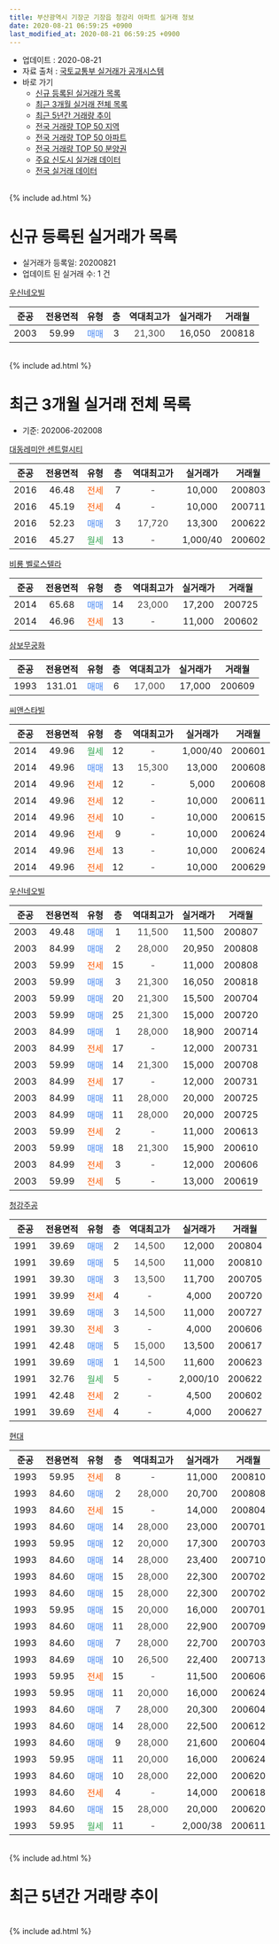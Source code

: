 ```yaml
---
title: 부산광역시 기장군 기장읍 청강리 아파트 실거래 정보
date: 2020-08-21 06:59:25 +0900
last_modified_at: 2020-08-21 06:59:25 +0900
---
```


* 업데이트 : 2020-08-21
* 자료 출처 : [국토교통부 실거래가 공개시스템](http://rt.molit.go.kr)
* 바로 가기
    * [신규 등록된 실거래가 목록](#신규-등록된-실거래가-목록)
    * [최근 3개월 실거래 전체 목록](#최근-3개월-실거래-전체-목록)
    * [최근 5년간 거래량 추이](#최근-5년간-거래량-추이)
    * [전국 거래량 TOP 50 지역](https://inasie.github.io/apt-trade-info/최근-3개월-전국에서-가장-거래가-많이-발생한-지역)
    * [전국 거래량 TOP 50 아파트](https://inasie.github.io/apt-trade-info/최근-3개월-전국에서-가장-거래가-많이-발생한-아파트)
    * [전국 거래량 TOP 50 분양권](https://inasie.github.io/apt-trade-info/최근-3개월-전국에서-가장-거래가-많이-발생한-분양권)
    * [주요 신도시 실거래 데이터](https://inasie.github.io/apt-trade-info/주요-신도시)
    * [전국 실거래 데이터](https://inasie.github.io/apt-trade-info/전국)
<br>
{% include ad.html %}
<br>

# 신규 등록된 실거래가 목록
* 실거래가 등록일: 20200821
* 업데이트 된 실거래 수: 1 건


[우신네오빌](https://search.naver.com/search.naver?query=%EB%B6%80%EC%82%B0%EA%B4%91%EC%97%AD%EC%8B%9C+%EA%B8%B0%EC%9E%A5%EA%B5%B0+%EA%B8%B0%EC%9E%A5%EC%9D%8D+%EC%B2%AD%EA%B0%95%EB%A6%AC+%EC%9A%B0%EC%8B%A0%EB%84%A4%EC%98%A4%EB%B9%8C)

|준공|전용면적|유형|층|역대최고가|실거래가|거래월|
|:---:|:---:|:---:|:---:|:---:|:---:|:---:|
|2003|59.99|<span style="color:#4285f3">매매</span>|3|<span style="color:#444444">21,300</span>|16,050|200818|


<br>
{% include ad.html %}
<br>

# 최근 3개월 실거래 전체 목록
* 기준: 202006-202008


[대동레미안 센트럴시티](https://search.naver.com/search.naver?query=%EB%B6%80%EC%82%B0%EA%B4%91%EC%97%AD%EC%8B%9C+%EA%B8%B0%EC%9E%A5%EA%B5%B0+%EA%B8%B0%EC%9E%A5%EC%9D%8D+%EC%B2%AD%EA%B0%95%EB%A6%AC+%EB%8C%80%EB%8F%99%EB%A0%88%EB%AF%B8%EC%95%88+%EC%84%BC%ED%8A%B8%EB%9F%B4%EC%8B%9C%ED%8B%B0)

|준공|전용면적|유형|층|역대최고가|실거래가|거래월|
|:---:|:---:|:---:|:---:|:---:|:---:|:---:|
|2016|46.48|<span style="color:#ff5a00">전세</span>|7|<span style="color:#444444">-</span>|10,000|200803|
|2016|45.19|<span style="color:#ff5a00">전세</span>|4|<span style="color:#444444">-</span>|10,000|200711|
|2016|52.23|<span style="color:#4285f3">매매</span>|3|<span style="color:#444444">17,720</span>|13,300|200622|
|2016|45.27|<span style="color:#34a853">월세</span>|13|<span style="color:#444444">-</span>|1,000/40|200602|

[비룡 벨로스텔라](https://search.naver.com/search.naver?query=%EB%B6%80%EC%82%B0%EA%B4%91%EC%97%AD%EC%8B%9C+%EA%B8%B0%EC%9E%A5%EA%B5%B0+%EA%B8%B0%EC%9E%A5%EC%9D%8D+%EC%B2%AD%EA%B0%95%EB%A6%AC+%EB%B9%84%EB%A3%A1+%EB%B2%A8%EB%A1%9C%EC%8A%A4%ED%85%94%EB%9D%BC)

|준공|전용면적|유형|층|역대최고가|실거래가|거래월|
|:---:|:---:|:---:|:---:|:---:|:---:|:---:|
|2014|65.68|<span style="color:#4285f3">매매</span>|14|<span style="color:#444444">23,000</span>|17,200|200725|
|2014|46.96|<span style="color:#ff5a00">전세</span>|13|<span style="color:#444444">-</span>|11,000|200602|

[삼보무궁화](https://search.naver.com/search.naver?query=%EB%B6%80%EC%82%B0%EA%B4%91%EC%97%AD%EC%8B%9C+%EA%B8%B0%EC%9E%A5%EA%B5%B0+%EA%B8%B0%EC%9E%A5%EC%9D%8D+%EC%B2%AD%EA%B0%95%EB%A6%AC+%EC%82%BC%EB%B3%B4%EB%AC%B4%EA%B6%81%ED%99%94)

|준공|전용면적|유형|층|역대최고가|실거래가|거래월|
|:---:|:---:|:---:|:---:|:---:|:---:|:---:|
|1993|131.01|<span style="color:#4285f3">매매</span>|6|<span style="color:#444444">17,000</span>|17,000|200609|

[씨앤스타빌](https://search.naver.com/search.naver?query=%EB%B6%80%EC%82%B0%EA%B4%91%EC%97%AD%EC%8B%9C+%EA%B8%B0%EC%9E%A5%EA%B5%B0+%EA%B8%B0%EC%9E%A5%EC%9D%8D+%EC%B2%AD%EA%B0%95%EB%A6%AC+%EC%94%A8%EC%95%A4%EC%8A%A4%ED%83%80%EB%B9%8C)

|준공|전용면적|유형|층|역대최고가|실거래가|거래월|
|:---:|:---:|:---:|:---:|:---:|:---:|:---:|
|2014|49.96|<span style="color:#34a853">월세</span>|12|<span style="color:#444444">-</span>|1,000/40|200601|
|2014|49.96|<span style="color:#4285f3">매매</span>|13|<span style="color:#444444">15,300</span>|13,000|200608|
|2014|49.96|<span style="color:#ff5a00">전세</span>|12|<span style="color:#444444">-</span>|5,000|200608|
|2014|49.96|<span style="color:#ff5a00">전세</span>|12|<span style="color:#444444">-</span>|10,000|200611|
|2014|49.96|<span style="color:#ff5a00">전세</span>|10|<span style="color:#444444">-</span>|10,000|200615|
|2014|49.96|<span style="color:#ff5a00">전세</span>|9|<span style="color:#444444">-</span>|10,000|200624|
|2014|49.96|<span style="color:#ff5a00">전세</span>|13|<span style="color:#444444">-</span>|10,000|200624|
|2014|49.96|<span style="color:#ff5a00">전세</span>|12|<span style="color:#444444">-</span>|10,000|200629|

[우신네오빌](https://search.naver.com/search.naver?query=%EB%B6%80%EC%82%B0%EA%B4%91%EC%97%AD%EC%8B%9C+%EA%B8%B0%EC%9E%A5%EA%B5%B0+%EA%B8%B0%EC%9E%A5%EC%9D%8D+%EC%B2%AD%EA%B0%95%EB%A6%AC+%EC%9A%B0%EC%8B%A0%EB%84%A4%EC%98%A4%EB%B9%8C)

|준공|전용면적|유형|층|역대최고가|실거래가|거래월|
|:---:|:---:|:---:|:---:|:---:|:---:|:---:|
|2003|49.48|<span style="color:#4285f3">매매</span>|1|<span style="color:#444444">11,500</span>|11,500|200807|
|2003|84.99|<span style="color:#4285f3">매매</span>|2|<span style="color:#444444">28,000</span>|20,950|200808|
|2003|59.99|<span style="color:#ff5a00">전세</span>|15|<span style="color:#444444">-</span>|11,000|200808|
|2003|59.99|<span style="color:#4285f3">매매</span>|3|<span style="color:#444444">21,300</span>|16,050|200818|
|2003|59.99|<span style="color:#4285f3">매매</span>|20|<span style="color:#444444">21,300</span>|15,500|200704|
|2003|59.99|<span style="color:#4285f3">매매</span>|25|<span style="color:#444444">21,300</span>|15,000|200720|
|2003|84.99|<span style="color:#4285f3">매매</span>|1|<span style="color:#444444">28,000</span>|18,900|200714|
|2003|84.99|<span style="color:#ff5a00">전세</span>|17|<span style="color:#444444">-</span>|12,000|200731|
|2003|59.99|<span style="color:#4285f3">매매</span>|14|<span style="color:#444444">21,300</span>|15,000|200708|
|2003|84.99|<span style="color:#ff5a00">전세</span>|17|<span style="color:#444444">-</span>|12,000|200731|
|2003|84.99|<span style="color:#4285f3">매매</span>|11|<span style="color:#444444">28,000</span>|20,000|200725|
|2003|84.99|<span style="color:#4285f3">매매</span>|11|<span style="color:#444444">28,000</span>|20,000|200725|
|2003|59.99|<span style="color:#ff5a00">전세</span>|2|<span style="color:#444444">-</span>|11,000|200613|
|2003|59.99|<span style="color:#4285f3">매매</span>|18|<span style="color:#444444">21,300</span>|15,900|200610|
|2003|84.99|<span style="color:#ff5a00">전세</span>|3|<span style="color:#444444">-</span>|12,000|200606|
|2003|59.99|<span style="color:#ff5a00">전세</span>|5|<span style="color:#444444">-</span>|13,000|200619|

[청강주공](https://search.naver.com/search.naver?query=%EB%B6%80%EC%82%B0%EA%B4%91%EC%97%AD%EC%8B%9C+%EA%B8%B0%EC%9E%A5%EA%B5%B0+%EA%B8%B0%EC%9E%A5%EC%9D%8D+%EC%B2%AD%EA%B0%95%EB%A6%AC+%EC%B2%AD%EA%B0%95%EC%A3%BC%EA%B3%B5)

|준공|전용면적|유형|층|역대최고가|실거래가|거래월|
|:---:|:---:|:---:|:---:|:---:|:---:|:---:|
|1991|39.69|<span style="color:#4285f3">매매</span>|2|<span style="color:#444444">14,500</span>|12,000|200804|
|1991|39.69|<span style="color:#4285f3">매매</span>|5|<span style="color:#444444">14,500</span>|11,000|200810|
|1991|39.30|<span style="color:#4285f3">매매</span>|3|<span style="color:#444444">13,500</span>|11,700|200705|
|1991|39.99|<span style="color:#ff5a00">전세</span>|4|<span style="color:#444444">-</span>|4,000|200720|
|1991|39.69|<span style="color:#4285f3">매매</span>|3|<span style="color:#444444">14,500</span>|11,000|200727|
|1991|39.30|<span style="color:#ff5a00">전세</span>|3|<span style="color:#444444">-</span>|4,000|200606|
|1991|42.48|<span style="color:#4285f3">매매</span>|5|<span style="color:#444444">15,000</span>|13,500|200617|
|1991|39.69|<span style="color:#4285f3">매매</span>|1|<span style="color:#444444">14,500</span>|11,600|200623|
|1991|32.76|<span style="color:#34a853">월세</span>|5|<span style="color:#444444">-</span>|2,000/10|200622|
|1991|42.48|<span style="color:#ff5a00">전세</span>|2|<span style="color:#444444">-</span>|4,500|200602|
|1991|39.69|<span style="color:#ff5a00">전세</span>|4|<span style="color:#444444">-</span>|4,000|200627|


<script async src="//pagead2.googlesyndication.com/pagead/js/adsbygoogle.js"></script>
<!-- 기본 -->
<ins class="adsbygoogle"
     style="display:block"
     data-ad-client="ca-pub-2446590836940007"
     data-ad-slot="1659523306"
     data-ad-format="auto"
     data-full-width-responsive="true"></ins>
<script>
(adsbygoogle = window.adsbygoogle || []).push({});
</script>


[현대](https://search.naver.com/search.naver?query=%EB%B6%80%EC%82%B0%EA%B4%91%EC%97%AD%EC%8B%9C+%EA%B8%B0%EC%9E%A5%EA%B5%B0+%EA%B8%B0%EC%9E%A5%EC%9D%8D+%EC%B2%AD%EA%B0%95%EB%A6%AC+%ED%98%84%EB%8C%80)

|준공|전용면적|유형|층|역대최고가|실거래가|거래월|
|:---:|:---:|:---:|:---:|:---:|:---:|:---:|
|1993|59.95|<span style="color:#ff5a00">전세</span>|8|<span style="color:#444444">-</span>|11,000|200810|
|1993|84.60|<span style="color:#4285f3">매매</span>|2|<span style="color:#444444">28,000</span>|20,700|200808|
|1993|84.60|<span style="color:#ff5a00">전세</span>|15|<span style="color:#444444">-</span>|14,000|200804|
|1993|84.60|<span style="color:#4285f3">매매</span>|14|<span style="color:#444444">28,000</span>|23,000|200701|
|1993|59.95|<span style="color:#4285f3">매매</span>|12|<span style="color:#444444">20,000</span>|17,300|200703|
|1993|84.60|<span style="color:#4285f3">매매</span>|14|<span style="color:#444444">28,000</span>|23,400|200710|
|1993|84.60|<span style="color:#4285f3">매매</span>|15|<span style="color:#444444">28,000</span>|22,300|200702|
|1993|84.60|<span style="color:#4285f3">매매</span>|15|<span style="color:#444444">28,000</span>|22,300|200702|
|1993|59.95|<span style="color:#4285f3">매매</span>|15|<span style="color:#444444">20,000</span>|16,000|200701|
|1993|84.60|<span style="color:#4285f3">매매</span>|11|<span style="color:#444444">28,000</span>|22,900|200709|
|1993|84.60|<span style="color:#4285f3">매매</span>|7|<span style="color:#444444">28,000</span>|22,700|200703|
|1993|84.69|<span style="color:#4285f3">매매</span>|10|<span style="color:#444444">26,500</span>|22,400|200713|
|1993|59.95|<span style="color:#ff5a00">전세</span>|15|<span style="color:#444444">-</span>|11,500|200606|
|1993|59.95|<span style="color:#4285f3">매매</span>|11|<span style="color:#444444">20,000</span>|16,000|200624|
|1993|84.60|<span style="color:#4285f3">매매</span>|7|<span style="color:#444444">28,000</span>|20,300|200604|
|1993|84.60|<span style="color:#4285f3">매매</span>|14|<span style="color:#444444">28,000</span>|22,500|200612|
|1993|84.60|<span style="color:#4285f3">매매</span>|9|<span style="color:#444444">28,000</span>|21,600|200604|
|1993|59.95|<span style="color:#4285f3">매매</span>|11|<span style="color:#444444">20,000</span>|16,000|200624|
|1993|84.60|<span style="color:#4285f3">매매</span>|10|<span style="color:#444444">28,000</span>|22,000|200620|
|1993|84.60|<span style="color:#ff5a00">전세</span>|4|<span style="color:#444444">-</span>|14,000|200618|
|1993|84.60|<span style="color:#4285f3">매매</span>|15|<span style="color:#444444">28,000</span>|20,000|200620|
|1993|59.95|<span style="color:#34a853">월세</span>|11|<span style="color:#444444">-</span>|2,000/38|200611|


<br>
{% include ad.html %}
<br>

# 최근 5년간 거래량 추이


<div style="width:100%;">
    <canvas id="deal_progress" height="200"></canvas>
</div>

<script>
new Chart(document.getElementById("deal_progress"), {
    type: 'line',
    data: {
        labels: ['201508','201509','201510','201511','201512','201601','201602','201603','201604','201605','201606','201607','201608','201609','201610','201611','201612','201701','201702','201703','201704','201705','201706','201707','201708','201709','201710','201711','201712','201801','201802','201803','201804','201805','201806','201807','201808','201809','201810','201811','201812','201901','201902','201903','201904','201905','201906','201907','201908','201909','201910','201911','201912','202001','202002','202003','202004','202005','202006','202007','202008'],
        datasets: [{
            label: '매매',
            pointRadius: 1,
            data: [31, 47, 34, 26, 8, 18, 8, 23, 17, 5, 12, 24, 20, 38, 37, 30, 15, 16, 11, 9, 12, 13, 17, 15, 9, 9, 8, 4, 7, 6, 5, 2, 4, 2, 4, 4, 3, 7, 4, 0, 4, 3, 2, 7, 2, 5, 6, 6, 12, 3, 6, 19, 11, 6, 10, 10, 8, 13, 13, 18, 6],
            borderColor: "rgba(255, 201, 14, 1)",
            backgroundColor: "rgba(255, 201, 14, 0.5)",
            fill: false,
            lineTension: 0
        },{
            label: '전월세',
            pointRadius: 1,
            data: [16, 13, 24, 7, 6, 12, 12, 14, 17, 17, 9, 15, 10, 13, 17, 11, 12, 12, 18, 20, 21, 19, 25, 13, 14, 10, 19, 11, 3, 16, 10, 13, 17, 11, 18, 10, 4, 13, 15, 5, 4, 9, 11, 4, 11, 9, 16, 11, 12, 17, 14, 14, 9, 12, 13, 18, 14, 7, 19, 4, 4],
            borderColor: "rgba(0, 141, 185, 1)",
            backgroundColor: "rgba(0, 141, 185, 0.5)",
            fill: false,
            lineTension: 0
        }
        ]
    },
    options: {
        responsive: true,
        title: {
            display: false
        },
        tooltips: {
            mode: 'index',
            intersect: false
        },
        hover: {
            mode: 'nearest',
            intersect: true
        },
        scales: {
            xAxes: [{
                display: true,
                scaleLabel: {
                    display: true,
                    labelString: '년/월'
                }
            }],
            yAxes: [{
                display: true,
                ticks: {
                    suggestedMin: 0,
                },
                scaleLabel: {
                    display: true,
                    labelString: '실거래 수'
                }
            }]
        }
    }
});

</script>


<br>
{% include ad.html %}
<br>


